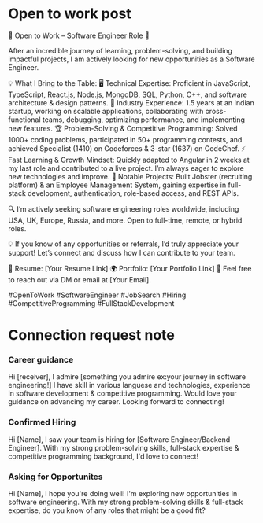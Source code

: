 # Open to work post

🚀 Open to Work – Software Engineer Role 🚀

After an incredible journey of learning, problem-solving, and building impactful projects, I am actively looking for new opportunities as a Software Engineer.

💡 What I Bring to the Table:
🖥️ Technical Expertise: Proficient in JavaScript, TypeScript, React.js, Node.js, MongoDB, SQL, Python, C++, and software architecture & design patterns.
🏢 Industry Experience: 1.5 years at an Indian startup, working on scalable applications, collaborating with cross-functional teams, debugging, optimizing performance, and implementing new features.
🏆 Problem-Solving & Competitive Programming: Solved 1000+ coding problems, participated in 50+ programming contests, and achieved Specialist (1410) on Codeforces & 3-star (1637) on CodeChef.
⚡ Fast Learning & Growth Mindset: Quickly adapted to Angular in 2 weeks at my last role and contributed to a live project. I’m always eager to explore new technologies and improve.
📌 Notable Projects: Built Jobster (recruiting platform) & an Employee Management System, gaining expertise in full-stack development, authentication, role-based access, and REST APIs.

🔍 I’m actively seeking software engineering roles worldwide, including USA, UK, Europe, Russia, and more. Open to full-time, remote, or hybrid roles.

💡 If you know of any opportunities or referrals, I’d truly appreciate your support! Let’s connect and discuss how I can contribute to your team.

📄 Resume: [Your Resume Link]
🌍 Portfolio: [Your Portfolio Link]
📩 Feel free to reach out via DM or email at [Your Email].

#OpenToWork #SoftwareEngineer #JobSearch #Hiring #CompetitiveProgramming #FullStackDevelopment


# Connection request note

### Career guidance
Hi [receiver], I admire [something you admire ex:your journey in software engineering!] I have skill in various languese and technologies, experience in software development & competitive programming. Would love your guidance on advancing my career. Looking forward to connecting!


### Confirmed Hiring
Hi [Name], I saw your team is hiring for [Software Engineer/Backend Engineer]. With my strong problem-solving skills, full-stack expertise & competitive programming background, I'd love to connect!

### Asking for Opportunites
Hi [Name], I hope you're doing well! I'm exploring new opportunities in software engineering. With my strong problem-solving skills & full-stack expertise, do you know of any roles that might be a good fit?